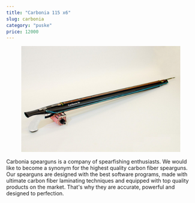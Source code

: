 ```yaml
---
title: "Carbonia 115 x6"
slug: carbonia
category: "puske"
price: 12000
---
```


<figure class="figure">
    <img src="../images/carbonia-115-x6.jpg" alt="Carbonia"/>
</figure>

Carbonia spearguns is a company of spearfishing enthusiasts. We would like to become a synonym for the highest quality carbon fiber spearguns. Our spearguns are designed with the best software programs, made with ultimate carbon fiber laminating techniques and equipped with top quality products on the market. That's why they are accurate, powerful and designed to perfection.
